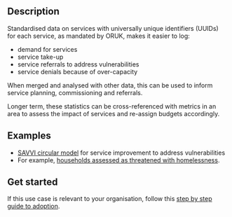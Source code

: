 ## Description

Standardised data on services with universally unique identifiers (UUIDs) for each service, as mandated by ORUK, makes it easier to log:
- demand for services
- service take-up
- service referrals to address vulnerabilities
- service denials because of over-capacity

When merged and analysed with other data, this can be used to inform service planning, commissioning and referrals. 

Longer term, these statistics can be cross-referenced with metrics in an area to assess the impact of services and re-assign budgets accordingly. 

## Examples

- [SAVVI circular model](https://images.app.goo.gl/zwpWQ27nUaxgyJoz9) for service improvement to address vulnerabilities
- For example, [households assessed as threatened with homelessness](https://webservices.esd.org.uk/data.html?metricType=14486&area=AllLaInCountry_England&period=latest%3A5&rowGrouping=area&ApplicationKey=FXePiAAPgtzzXOkWbzNgQWAyRIrfaMYJcxDiPttj&Signature=mSLuy3aOcd9y6RY1MTUCAbrUm/c=).

## Get started

If this use case is relevant to your organisation, follow this [step by step guide to adoption](/adopt/practical-examples/how-to-get-started).